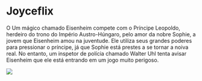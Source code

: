 # Joyceflix

O 
Um mágico chamado Eisenheim compete com o Príncipe Leopoldo, herdeiro do trono do Império Austro-Húngaro, pelo amor da nobre Sophie, a jovem que Eisenheim amou na juventude. Ele utiliza seus grandes poderes para pressionar o príncipe, já que Sophie está prestes a se tornar a noiva real. No entanto, um inspetor de polícia chamado Walter Uhl tenta avisar Eisenheim que ele está entrando em um jogo muito perigoso.

![](https://media1.tenor.com/m/QGB6uRwyCd8AAAAC/magic-smile.gif)
